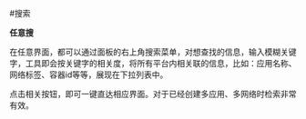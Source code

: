 #搜索

**任意搜**   


  在任意界面，都可以通过面板的右上角搜索菜单，对想查找的信息，输入模糊关键字，工具即会按关键字的相关度，将所有平台内相关联的信息，比如：应用名称、网络标签、容器id等等，展现在下拉列表中。
  
  点击相关按钮，即可一键直达相应界面。对于已经创建多应用、多网络时检索非常有效。
